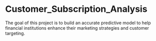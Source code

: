 # Customer_Subscription_Analysis
The goal of this project is to build an accurate predictive model to help financial institutions enhance their marketing strategies and customer targeting.
